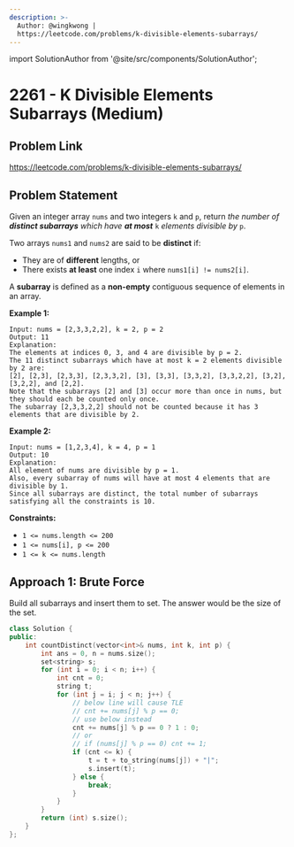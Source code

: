 ```yaml
---
description: >-
  Author: @wingkwong |
  https://leetcode.com/problems/k-divisible-elements-subarrays/
---
```


import SolutionAuthor from '@site/src/components/SolutionAuthor';

# 2261 - K Divisible Elements Subarrays (Medium)

## Problem Link

https://leetcode.com/problems/k-divisible-elements-subarrays/

## Problem Statement

Given an integer array `nums` and two integers `k` and `p`, return _the number of **distinct subarrays** which have **at most**_ `k` _elements divisible by_ `p`.

Two arrays `nums1` and `nums2` are said to be **distinct** if:

* They are of **different** lengths, or
* There exists **at least** one index `i` where `nums1[i] != nums2[i]`.

A **subarray** is defined as a **non-empty** contiguous sequence of elements in an array.

**Example 1:**

```
Input: nums = [2,3,3,2,2], k = 2, p = 2
Output: 11
Explanation:
The elements at indices 0, 3, and 4 are divisible by p = 2.
The 11 distinct subarrays which have at most k = 2 elements divisible by 2 are:
[2], [2,3], [2,3,3], [2,3,3,2], [3], [3,3], [3,3,2], [3,3,2,2], [3,2], [3,2,2], and [2,2].
Note that the subarrays [2] and [3] occur more than once in nums, but they should each be counted only once.
The subarray [2,3,3,2,2] should not be counted because it has 3 elements that are divisible by 2.
```

**Example 2:**

```
Input: nums = [1,2,3,4], k = 4, p = 1
Output: 10
Explanation:
All element of nums are divisible by p = 1.
Also, every subarray of nums will have at most 4 elements that are divisible by 1.
Since all subarrays are distinct, the total number of subarrays satisfying all the constraints is 10. 
```

**Constraints:**

* `1 <= nums.length <= 200`
* `1 <= nums[i], p <= 200`
* `1 <= k <= nums.length`

## Approach 1: Brute Force

Build all subarrays and insert them to set. The answer would be the size of the set.

<SolutionAuthor name="@wingkwong"/>

```cpp
class Solution {
public:
    int countDistinct(vector<int>& nums, int k, int p) {
        int ans = 0, n = nums.size();
        set<string> s;
        for (int i = 0; i < n; i++) {
            int cnt = 0;
            string t;
            for (int j = i; j < n; j++) {
                // below line will cause TLE
                // cnt += nums[j] % p == 0;
                // use below instead
                cnt += nums[j] % p == 0 ? 1 : 0;
                // or 
                // if (nums[j] % p == 0) cnt += 1;
                if (cnt <= k) {
                    t = t + to_string(nums[j]) + "|";
                    s.insert(t);
                } else {
                    break;
                }
            }
        }
        return (int) s.size();
    }
};
```
